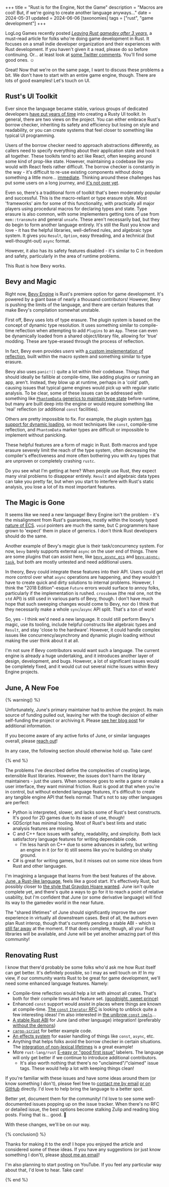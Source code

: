 +++
title = "Rust is for the Engine, Not the Game"
description = "Macros are cool! But, if we're going to create another language anyways..."
date = 2024-05-31
updated = 2024-06-06
[taxonomies]
tags = ["rust", "game development"]
+++

LogLog Games recently posted [*Leaving Rust gamedev after 3 years*](https://loglog.games/blog/leaving-rust-gamedev/), a must-read article for folks who're doing game development in Rust. It focuses on a small indie developer organization and their experiences with Rust development. If you haven't given it a read, please do so before continuing. Or... at least look at [some Twitter comments](https://twitter.com/LogLogGames/status/1783906189459202319). You'll find some good ones. ☺️

Great! Now that we're on the same page, I want to discuss these problems a bit. We don't have to start with an entire game engine, though. There are lots of good examples! Let's touch on UI.

## Rust's UI Toolkit

Ever since the language became stable, various groups of dedicated developers [have put years of time](https://raphlinus.github.io/rust/gui/2022/07/15/next-dozen-guis.html) into creating a Rusty UI toolkit. In general, there are two views on the project. You can either embrace Rust's borrow checker, inheriting its safety and efficiency but losing on style and readability, or you can create systems that feel closer to something like typical UI programming.

Users of the borrow checker need to approach abstractions differently, as callers need to specify everything about their application state and hook it all together. These toolkits tend to act like React, often keeping around some kind of prop-like state. However, maintaining a codebase like you would with React feels rather difficult. The borrow checker is constantly in the way - it's difficult to re-use existing components without doing something a little more... [immediate](https://rustacean-station.org/episode/emil-ernerfeldt/). Thinking around these challenges has put some users on a long journey, and [it's not over yet](https://raphlinus.github.io/rust/druid/2019/10/31/rust-2020.html).

Even so, there's a traditional form of toolkit that's been moderately popular and successful. This is the macro-reliant or type erasure style. Most 'frameworks' aim for some of this functionality, with practically all major players using procedural macros for declaring types and state. Type erasure is also common, with some implementers getting tons of use from `mem::transmute` and general `unsafe`. These aren't necessarily bad, but they do begin to form another language entirely. It's still the Rust you know and love - it has the helpful libraries, well-defined rules, and algebraic type system. It gives you `Result`, `Option`, easy threading, and a technical (but well-thought-out) `async` format.

However, it also has its safety features disabled - it's similar to C in freedom and safety, particularly in the area of runtime problems.

This Rust is how Bevy works.

## Bevy and Magic

Right now, [Bevy Engine](https://bevyengine.org/) is Rust's premiere option for game development. It's powered by a giant base of nearly a thousand contributors! However, Bevy is pushing the limits of the language, and there are certain features that make Bevy's compilation somewhat unstable.

First off, Bevy uses lots of type erasure. The plugin system is based on the concept of dynamic type resolution. It uses something similar to compile-time reflection when attempting to add `Plugins` to an `App`. These can even be dynamically loaded from a shared object/library file, allowing for 'true' modding. These are type-erased through the process of reflection.

In fact, Bevy even provides *users* with [a custom implementation of reflection](https://crates.io/crates/bevy_reflect), built within the macro system and something similar to type erasure.

Bevy also uses `panic!()` quite a lot within their codebase. Things that should ideally be fallible at compile-time, like adding plugins or running an app, aren't. Instead, they blow up at runtime, perhaps in a 'cold' path, causing issues that typical game engines would pick up with regular static analysis. To be clear, some of these issues can be addressed with something like [`PhantomData` generics to maintain type state](http://twitter.com/sanguine_skies/status/1793717209178529890) before runtime, but many are built deep into the engine or would require something like 'real' reflection (or additional `const` facilities).

Others are pretty impossible to fix. For example, the plugin system [has support for dynamic loading](https://github.com/bevyengine/bevy/blob/ea283c1dead8a1b3d6929d1e9d2d2bdddaa93e05/crates/bevy_dynamic_plugin/src/loader.rs),
so most techniques like `const`, compile-time reflection, and `PhantomData` marker types are difficult or impossible to implement without panicking.

These helpful features are a form of magic in Rust. Both macros and type erasure severely limit the reach of the type system, often decreasing the compiler's effectiveness and more often bothering you with `Any` types that are unproven or completely crashing `rustc`.

Do you see what I'm getting at here? When people use Rust, they expect many viral problems to disappear entirely. `Result` and algebraic data types can take you pretty far, but when you start to interfere with Rust's static analysis, you lose a lot of its most important features.

## The Magic is Gone

It seems like we need a new language! Bevy Engine isn't the problem - it's the misalignment from Rust's guarantees, mostly within the loosely typed [nature of ECS](https://bevyengine.org/learn/quick-start/getting-started/ecs/). `void` pointers are much the same, but C programmers have grown to 'expect' them in place of generics. I don't think Rust developers should do the same.

Another example of Bevy's magic glue is their task/concurrency system. For now, `bevy` barely supports external `async` on the user end of things. There are some plugins that can assist here, like [`bevy_async_ecs`](https://docs.rs/bevy-async-ecs/latest/bevy_async_ecs/) and [`bevy-async-task`](https://crates.io/crates/bevy-async-task), but both are mostly untested and need additional users.

In theory, Bevy could integrate these features into their API. Users could get more control over what `async` operations are happening, and they wouldn't have to create quick and dirty solutions to internal problems. However, I think the "2018 Edition"-esque `Future` errors would surface to annoy folks, particularly if the implementation is rushed. `crossbeam` (the real one, not the `std` API) is still used in various parts of Bevy, though. I don't have much hope that such sweeping changes would come to Bevy, nor do I think that they necessarily make a whole `sync`/`async` API split. That's a ton of work!

So, yes - I think we'd need a new language. It could still perform Bevy's magic, use its tooling, include helpful constructs like algebraic types and `Result`, and stay 'close to the hardware'. However, it could handle complex issues like concurrency/asynchrony and dynamic plugin loading without making the user think about it at all.

I'm not sure if Bevy contributors would want such a language. The current engine is already a huge undertaking, and it introduces another layer of design, development, and bugs. However, a lot of significant issues would be completely fixed, and it would cut out several niche issues within Bevy Engine projects.

## June, A New Foe

{% warning() %}

Unfortunately, June's primary maintainer had to archive the project. Its main source of funding pulled out, leaving her with the tough decision of either self-funding the project or archiving it. Please <a href="https://www.sophiajt.com/following-new-paths-ahead/">see her blog post</a> for additional information.

If you become aware of any active forks of June, or similar languages overall, please <a href="https://github.com/onkoe/barretts-club/issues/new">reach out</a>!

In any case, the following section should otherwise hold up. Take care!

{% end %}

The problems I've described define the complexities of creating large, extensible Rust libraries. However, the issues don't harm the library maintainers - just the users. When someone goes to write a game or make a user interface, they want minimal friction. Rust is good at that when you're in control, but without extended language features, it's difficult to create any tangible engine API that feels normal. That's not to say other languages are perfect:

- Python is interpreted, slower, and lacks some of Rust's best constructs. It's good for 2D games due to its ease of use, though!
- GDScript has minimal tooling. Most of Rust's best lints and static analysis features are missing.
- C and C++ face issues with safety, readability, and simplicity. Both lack satisfactory language features for writing dependable code.
    - I'm less harsh on C++ due to some advances in safety, but writing an engine in it (or for it) still seems like you're building on shaky ground.
- C# is great for writing games, but it misses out on some nice ideas from Rust and other languages.

I'm imagining a language that learns from the best features of the above. [June, a Rust-like language](https://www.sophiajt.com/search-for-easier-safe-systems-programming/), feels like a good start. It's effectively Rust, but possibly closer to [the style that Graydon Hoare wanted](https://graydon2.dreamwidth.org/307291.html). June isn't quite complete yet, and there's quite a ways to go for it to reach a point of relative usability, but I'm confident that June (or some derivative language) will find its way to the gamedev world in the near future.

The "shared lifetimes" of June should significantly improve the user experience in virtually all downstream cases. Best of all, the authors even plan Rust interop, though that's currently pending a stable ABI - which is [still far away](https://www.youtube.com/watch?v=MY5kYqWeV1Q) at the moment. If that does complete, though, all your Rust libraries will be available, and June will be yet another amazing part of this community!

## Renovating Rust

I know that there'd probably be some folks who'd ask me how Rust itself can get better. It's definitely possible, so I may as well touch on it! In my view, if our community wants Rust to be great for game development, we'll need some enhanced language features. Namely:

- Compile-time reflection would help a lot with almost all crates. That's both for their compile times and feature set. [(goodnight, sweet prince)](https://soasis.org/posts/statement-on-rustconf-compile-time-introspection/)
- Enhanced `const` support would assist in places where things are known at compile-time. [The `const` `Iterator` RFC](https://github.com/rust-lang/rust/issues/92476) is looking to unblock quite a few interesting ideas! I'm also interested in [the unibrow `const` `impls`](https://internals.rust-lang.org/t/pre-rfc-revamped-const-trait-impl-aka-rfc-2632/15192)...
- [A stable Rust ABI](https://github.com/rust-lang/rfcs/issues/600) for June (and other language) integration! (preferably [without the demons](https://thephd.dev/binary-banshees-digital-demons-abi-c-c++-help-me-god-please))
- [`cargo-script`](https://rust-lang.github.io/rfcs/3424-cargo-script.html) for better example code.
- [An effects system](https://blog.yoshuawuyts.com/extending-rusts-effect-system/) for easier handling of things like `const`, `async`, etc.
- Anything that helps folks avoid the borrow checker in certain situations. The [integration of non-lexical lifetimes](https://blog.rust-lang.org/2022/08/05/nll-by-default.html) is a great example!
- More `rust-lang/rust` [E-easy or "good first issue"](https://github.com/rust-lang/rust/issues?q=is%3Aopen+is%3Aissue+label%3AE-easy) labelers. The language will only get better if we continue to introduce additional contributors.
    - It's also worth nothing that there's no "unclaimed"/"claimed" issue tags. These would help a lot with keeping things clean!

If you're familiar with these issues and have some ideas around them (or know something I don't), please feel free to [contact me by email](mailto:contact@barretts.club) [or on GitHub](https://github.com/onkoe) directly. I'd love to help bring the language to a better spot.

Better yet, document them for the community! I'd love to see some well-documented issues popping up on the issue tracker. When there's no RFC or detailed issue, the best options become stalking Zulip and reading blog posts. Fixing that is... good. 🥹

With these changes, we'll be on our way.

{% conclusion() %}

Thanks for making it to the end! I hope you enjoyed the article and considered some of these ideas. If you have any suggestions (or just know something I don't), please <a href="mailto:contact@barretts.club">shoot me an email</a>!

I'm also planning to start posting on YouTube. If you feel any particular way about that, I'd love to hear. Take care!

{% end %}
